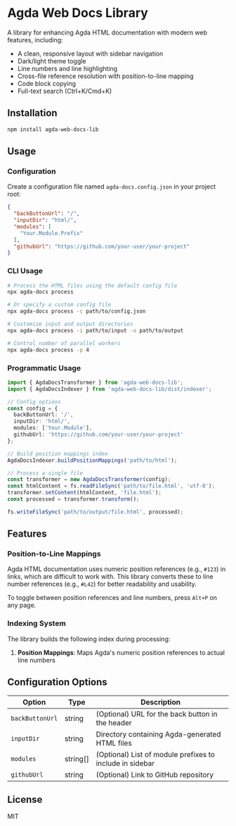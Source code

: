 # Agda Web Docs Library

A library for enhancing Agda HTML documentation with modern web features, including:

- A clean, responsive layout with sidebar navigation
- Dark/light theme toggle
- Line numbers and line highlighting
- Cross-file reference resolution with position-to-line mapping
- Code block copying
- Full-text search (Ctrl+K/Cmd+K)

## Installation

```bash
npm install agda-web-docs-lib
```

## Usage

### Configuration

Create a configuration file named `agda-docs.config.json` in your project root:

```json
{
  "backButtonUrl": "/",
  "inputDir": "html/",
  "modules": [
    "Your.Module.Prefix"
  ],
  "githubUrl": "https://github.com/your-user/your-project"
}
```

### CLI Usage

```bash
# Process the HTML files using the default config file
npx agda-docs process

# Or specify a custom config file
npx agda-docs process -c path/to/config.json

# Customize input and output directories
npx agda-docs process -i path/to/input -o path/to/output

# Control number of parallel workers
npx agda-docs process -p 4
```

### Programmatic Usage

```typescript
import { AgdaDocsTransformer } from 'agda-web-docs-lib';
import { AgdaDocsIndexer } from 'agda-web-docs-lib/dist/indexer';

// Config options
const config = {
  backButtonUrl: '/',
  inputDir: 'html/',
  modules: ['Your.Module'],
  githubUrl: 'https://github.com/your-user/your-project'
};

// Build position mappings index
AgdaDocsIndexer.buildPositionMappings('path/to/html');

// Process a single file
const transformer = new AgdaDocsTransformer(config);
const htmlContent = fs.readFileSync('path/to/file.html', 'utf-8');
transformer.setContent(htmlContent, 'file.html');
const processed = transformer.transform();

fs.writeFileSync('path/to/output/file.html', processed);
```

## Features

### Position-to-Line Mappings

Agda HTML documentation uses numeric position references (e.g., `#123`) in links, which are difficult to work with. This library converts these to line number references (e.g., `#L42`) for better readability and usability.

To toggle between position references and line numbers, press `Alt+P` on any page.

### Indexing System

The library builds the following index during processing:

1. **Position Mappings**: Maps Agda's numeric position references to actual line numbers

## Configuration Options

| Option | Type | Description |
|--------|------|-------------|
| `backButtonUrl` | string | (Optional) URL for the back button in the header |
| `inputDir` | string | Directory containing Agda-generated HTML files |
| `modules` | string[] | (Optional) List of module prefixes to include in sidebar |
| `githubUrl` | string | (Optional) Link to GitHub repository |

## License

MIT
